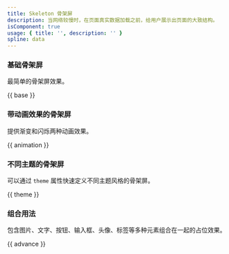 ```yaml
---
title: Skeleton 骨架屏
description: 当网络较慢时，在页面真实数据加载之前，给用户展示出页面的大致结构。
isComponent: true
usage: { title: '', description: '' }
spline: data
---
```


### 基础骨架屏

最简单的骨架屏效果。

{{ base }}

### 带动画效果的骨架屏

提供渐变和闪烁两种动画效果。

{{ animation }}

### 不同主题的骨架屏

可以通过 `theme` 属性快速定义不同主题风格的骨架屏。

{{ theme }}

### 组合用法

包含图片、文字、按钮、输入框、头像、标签等多种元素组合在一起的占位效果。

{{ advance }}